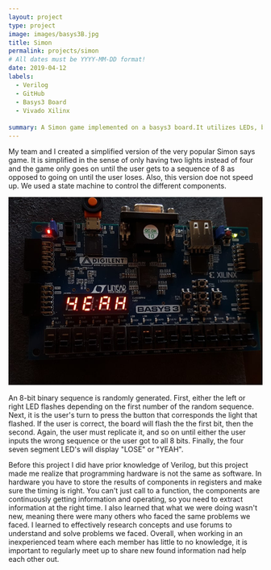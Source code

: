 ```yaml
---
layout: project
type: project
image: images/basys3B.jpg
title: Simon
permalink: projects/simon
# All dates must be YYYY-MM-DD format!
date: 2019-04-12
labels:
  - Verilog
  - GitHub
  - Basys3 Board
  - Vivado Xilinx

summary: A Simon game implemented on a basys3 board.It utilizes LEDs, buttons, and a seven segment display to communicate with the player.
---
```

My team and I created a simplified version of the very popular Simon says game. It is simplified in the sense of only having two lights instead of four and the game only goes on until the user gets to a sequence of 8 as opposed to going on until the user loses. Also, this version doe not speed up. We used a state machine to control the different components.

<img class="ui medium right floated rounded image" src="../images/basys3-simon2.jpg">

An 8-bit binary sequence is randomly generated. First, either the left or right LED flashes depending on the first number of the random sequence. Next, it is the user's turn to press the button that corresponds the light that flashed. If the user is correct, the board will flash the the first bit, then the second. Again, the user must replicate it, and so on until either the user inputs the wrong sequence or the user got to all 8 bits. Finally, the four seven segment LED's will display "LOSE" or "YEAH".

Before this project I did have prior knowledge of Verilog, but this project made me realize that programming hardware is not the same as software. In hardware you have to store the results of components in registers and make sure the timing is right. You can't just call to a function, the components are continuously getting information and operating, so you need to extract information at the right time. I also learned that what we were doing wasn't new, meaning there were many others who faced the same problems we faced. I learned to effectively research concepts and use forums to understand and solve problems we faced. Overall, when working in an inexperienced team where each member has little to no knowledge, it is important to regularly meet up to share new found information nad help each other out. 
